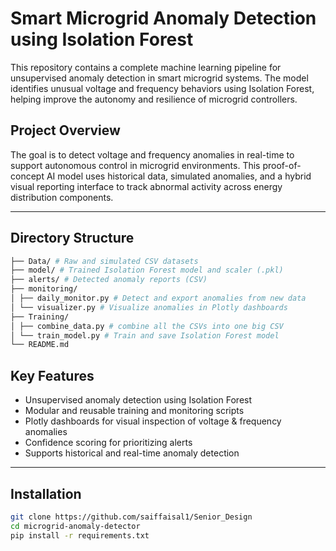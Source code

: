 # Smart Microgrid Anomaly Detection using Isolation Forest 

This repository contains a complete machine learning pipeline for unsupervised anomaly detection in smart microgrid systems. The model identifies unusual voltage and frequency behaviors using Isolation Forest, helping improve the autonomy and resilience of microgrid controllers.

## Project Overview

The goal is to detect voltage and frequency anomalies in real-time to support autonomous control in microgrid environments. This proof-of-concept AI model uses historical data, simulated anomalies, and a hybrid visual reporting interface to track abnormal activity across energy distribution components.

---

## Directory Structure
```bash
├── Data/ # Raw and simulated CSV datasets
├── model/ # Trained Isolation Forest model and scaler (.pkl)
├── alerts/ # Detected anomaly reports (CSV)
├── monitoring/
│ ├── daily_monitor.py # Detect and export anomalies from new data
│ └── visualizer.py # Visualize anomalies in Plotly dashboards
├── Training/
│ ├── combine_data.py # combine all the CSVs into one big CSV
│ └── train_model.py # Train and save Isolation Forest model
└── README.md
```
## Key Features

-  Unsupervised anomaly detection using Isolation Forest
-  Modular and reusable training and monitoring scripts
-  Plotly dashboards for visual inspection of voltage & frequency anomalies
-  Confidence scoring for prioritizing alerts
-  Supports historical and real-time anomaly detection

---

## Installation

```bash
git clone https://github.com/saiffaisal1/Senior_Design
cd microgrid-anomaly-detector
pip install -r requirements.txt
